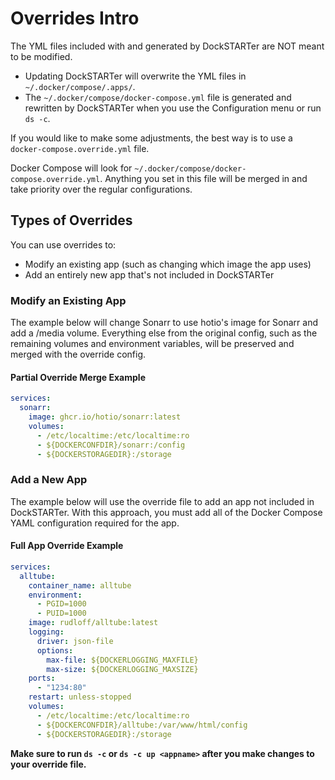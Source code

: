 # Overrides Intro

The YML files included with and generated by DockSTARTer are NOT meant to be modified.

- Updating DockSTARTer will overwrite the YML files in `~/.docker/compose/.apps/`.
- The `~/.docker/compose/docker-compose.yml` file is generated and rewritten by DockSTARTer when you use the Configuration menu or run `ds -c`.

If you would like to make some adjustments, the best way is to use a `docker-compose.override.yml` file.

Docker Compose will look for `~/.docker/compose/docker-compose.override.yml`. Anything you set in this file will be merged in and take priority over the regular configurations.

## Types of Overrides

You can use overrides to:

- Modify an existing app (such as changing which image the app uses)
- Add an entirely new app that's not included in DockSTARTer

### Modify an Existing App

The example below will change Sonarr to use hotio's image for Sonarr and add a /media volume. Everything else from the original config, such as the remaining volumes and environment variables, will be preserved and merged with the override config.

#### Partial Override Merge Example

```yaml
services:
  sonarr:
    image: ghcr.io/hotio/sonarr:latest
    volumes:
      - /etc/localtime:/etc/localtime:ro
      - ${DOCKERCONFDIR}/sonarr:/config
      - ${DOCKERSTORAGEDIR}:/storage
```

### Add a New App

The example below will use the override file to add an app not included in DockSTARTer. With this approach, you must add all of the Docker Compose YAML configuration required for the app.

#### Full App Override Example

```yaml
services:
  alltube:
    container_name: alltube
    environment:
      - PGID=1000
      - PUID=1000
    image: rudloff/alltube:latest
    logging:
      driver: json-file
      options:
        max-file: ${DOCKERLOGGING_MAXFILE}
        max-size: ${DOCKERLOGGING_MAXSIZE}
    ports:
      - "1234:80"
    restart: unless-stopped
    volumes:
      - /etc/localtime:/etc/localtime:ro
      - ${DOCKERCONFDIR}/alltube:/var/www/html/config
      - ${DOCKERSTORAGEDIR}:/storage
```

**Make sure to run `ds -c` or `ds -c up <appname>` after you make changes to your override file.**
